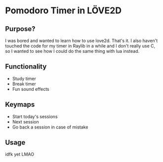 # Pomodoro Timer in LÖVE2D
## Purpose?
I was bored and wanted to learn how to use love2d. That's it. I also haven't touched the code for my timer in Raylib in a while and I don't really use C, so I wanted to see how I could do the same thing with lua instead.

## Functionality
- Study timer
- Break timer
- Fun sound effects

## Keymaps
- Start today's sessions
- Next session
- Go back a session in case of mistake

## Usage
idfk yet LMAO

